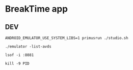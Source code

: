 # BreakTime app

## DEV

`ANDROID_EMULATOR_USE_SYSTEM_LIBS=1 primusrun ./studio.sh`

`./emulator -list-avds`

`lsof -i :8081`

`kill -9 PID`
